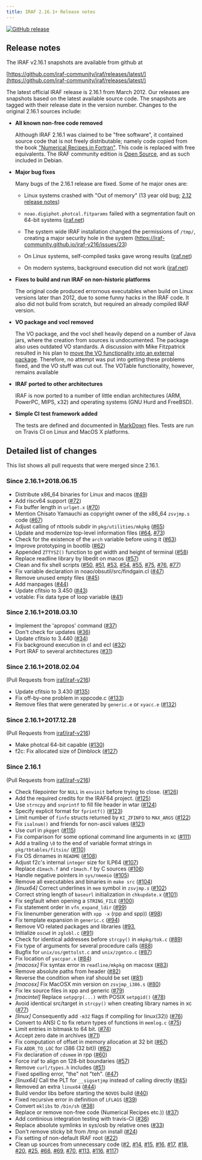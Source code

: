 ```yaml
---
title: IRAF 2.16.1+ Release notes
---
```


[![GitHub release](https://img.shields.io/github/release/iraf-community/iraf.svg)](https://github.com/iraf-community/iraf/releases/latest)

## Release notes

The IRAF v2.16.1 snapshots are available from github at

[https://github.com/iraf-community/iraf/releases/latest/](https://github.com/iraf-community/iraf/releases/latest/)

The latest official IRAF release is 2.16.1 from March 2012. Our releases are
snapshots based on the latest available source code. The snapshots are tagged
with their release date in the version number. Changes to the original 2.16.1
sources include:

* __All known non-free code removed__

    Although IRAF 2.16.1 was claimed to be "free software", it contained
    source code that is not freely distributable; namely code copied from the
    book ["Numerical Recipes in Fortran"](http://numerical.recipes/). This
    code is replaced with free equivalents. The IRAF community edition is
    [Open Source](https://opensource.org/docs/osd), and as such included in
    Debian.

* __Major bug fixes__

  Many bugs of the 2.16.1 release are fixed. Some of he major ones are:
  
   - Linux systems crashed with "Out of memory" (13 year old bug;
     [2.12 release notes](https://github.com/iraf-community/iraf/blob/9590f4/doc/notes.v212#L1065-L1075))
   
   - `noao.digiphot.photcal.fitparams` failed with a segmentation
     fault on 64-bit systems
     ([iraf.net](http://iraf.net/forum/viewtopic.php?showtopic=1467834))
   
   - The system wide IRAF installation changed the permissions of
     `/tmp/`, creating a major security hole in the system
     (https://iraf-community.github.io/iraf-v216/issues/23)
   
   - On Linux systems, self-compiled tasks gave wrong results
     ([iraf.net](http://iraf.net/forum/viewtopic.php?showtopic=1467841))
   
   - On modern systems, background execution did not work
     ([iraf.net](http://iraf.net/forum/viewtopic.php?showtopic=1467431))

* __Fixes to build and run IRAF on non-historic platforms__

  The original code produced errornous executables when build on Linux
  versions later than 2012, due to some funny hacks in the IRAF
  code. It also did not build from scratch, but required an already
  compiled IRAF version.

* __VO package and vocl removed__

    The VO package, and the vocl shell heavily depend on a number of
    Java jars, where the creation from sources is undocumented. The
    package also uses outdated VO standards. A discussion with Mike
    Fitzpatrick resulted in his plan to [move the VO functionality
    into an external
    package](https://iraf-community.github.io/iraf-v216/issues/90).
    Therefore, no attempt was put into getting these problems fixed,    and the VO stuff was cut out.  The VOTable functionality, however,
    remains available

* __IRAF ported to other architectures__

    IRAF is now ported to a number of little endian architectures
    (ARM, PowerPC, MIPS, x32) and operating systems (GNU Hurd and
    FreeBSD).

* __Simple CI test framework added__

    The tests are defined and documented in
    [MarkDown](https://github.com/iraf-community/iraf/blob/master/test/README.md)
    files. Tests are run on Travis CI on Linux and MacOS X platforms.

## Detailed list of changes

This list shows all pull requests that were merged since 2.16.1.

### Since 2.16.1+2018.06.15

* Distribute x86_64 binaries for Linux and macos
  ([#49](https://github.com/iraf-community/iraf/pull/49))
* Add riscv64 support
  ([#72](https://github.com/iraf-community/iraf/pull/72))
* Fix buffer length in `urlget.x`
  ([#70](https://github.com/iraf-community/iraf/pull/70))
* Mention Chisato Yamauchi as copyright owner of the x86_64 `zsvjmp.s` code
  ([#67](https://github.com/iraf-community/iraf/pull/67))
* Adjust calling of nttools subdir in `pkg/utilities/mkpkg`
  ([#65](https://github.com/iraf-community/iraf/pull/65))
* Update and modernize top-level information files
  ([#64](https://github.com/iraf-community/iraf/pull/64),
   [#73](https://github.com/iraf-community/iraf/pull/73))
* Check for the existence of the `arch` variable before using it
  ([#63](https://github.com/iraf-community/iraf/pull/63))
* Improve prototyping in bootlib
  ([#62](https://github.com/iraf-community/iraf/pull/62))
* Appended `ZTTYSZ()` function to get width and height of terminal
  ([#58](https://github.com/iraf-community/iraf/pull/58))
* Replace readline library by libedit on macos
  ([#57](https://github.com/iraf-community/iraf/pull/57))
* Clean and fix shell scripts
  ([#50](https://github.com/iraf-community/iraf/pull/50),
   [#51](https://github.com/iraf-community/iraf/pull/51),
   [#53](https://github.com/iraf-community/iraf/pull/53),
   [#54](https://github.com/iraf-community/iraf/pull/54),
   [#55](https://github.com/iraf-community/iraf/pull/55),
   [#75](https://github.com/iraf-community/iraf/pull/75),
   [#76](https://github.com/iraf-community/iraf/pull/76),
   [#77](https://github.com/iraf-community/iraf/pull/77))
* Fix variable declaration in noao/obsutil/src/findgain.cl
  ([#47](https://github.com/iraf-community/iraf/pull/47))
* Remove unused empty files
  ([#45](https://github.com/iraf-community/iraf/pull/45))
* Add manpages
  ([#44](https://github.com/iraf-community/iraf/pull/44))
* Update cfitsio to 3.450
  ([#43](https://github.com/iraf-community/iraf/pull/43))
* votable: Fix data type of loop variable
  ([#41](https://github.com/iraf-community/iraf/pull/41))


### Since 2.16.1+2018.03.10

* Implement the 'apropos' command
  ([#37](https://github.com/iraf-community/iraf/pull/37))
* Don't check for updates
  ([#36](https://github.com/iraf-community/iraf/pull/36))
* Update cfitsio to 3.440
  ([#34](https://github.com/iraf-community/iraf/pull/34))
* Fix background execution in cl and ecl
  ([#32](https://github.com/iraf-community/iraf/pull/32))
* Port IRAF to several architectures
  ([#31](https://github.com/iraf-community/iraf/pull/31))
  

### Since 2.16.1+2018.02.04

(Pull Requests from
[iraf/iraf-v216](https://iraf-community.github.io/iraf-v216/issues/pulls))

* Update cfitsio to 3.430
  ([#135](https://iraf-community.github.io/iraf-v216/issues/135))
* Fix off-by-one problem in xppcode.c
  ([#133](https://iraf-community.github.io/iraf-v216/issues/133))
* Remove files that were generated by `generic.e` or `xyacc.e`
  ([#132](https://iraf-community.github.io/iraf-v216/issues/132))

### Since 2.16.1+2017.12.28

(Pull Requests from
[iraf/iraf-v216](https://iraf-community.github.io/iraf-v216/issues/pulls))

* Make photcal 64-bit capable
  ([#130](https://iraf-community.github.io/iraf-v216/issues/130))
* f2c: Fix allocated size of Dimblock
  ([#127](https://iraf-community.github.io/iraf-v216/issues/127))

### Since 2.16.1

(Pull Requests from
[iraf/iraf-v216](https://iraf-community.github.io/iraf-v216/issues/pulls))

* Check filepointer for `NULL` in `envinit` before trying to close.
  ([#126](https://iraf-community.github.io/iraf-v216/issues/126))
* Add the required credits for the IRAF64 project.
  ([#125](https://iraf-community.github.io/iraf-v216/issues/125))
* Use `strncpy` and `snprintf` to fill file header in wtar
  ([#124](https://iraf-community.github.io/iraf-v216/issues/124))
* Specify explicit format for `fprintf()`
  ([#123](https://iraf-community.github.io/iraf-v216/issues/123))
* Limit number of `finfo` structs returned by `KI_ZFINFO` to `MAX_ARGS`
  ([#122](https://iraf-community.github.io/iraf-v216/issues/122))
* Fix `isalnum()` and friends for non-ascii values
  ([#121](https://iraf-community.github.io/iraf-v216/issues/121))
* Use curl in `pkgget`
  ([#115](https://iraf-community.github.io/iraf-v216/issues/115))
* Fix comparison for some optional command line arguments in xc
  ([#111](https://iraf-community.github.io/iraf-v216/issues/111))
* Add a trailing `\0` to the end of variable format strings in `pkg/tbtables/fitsio/`
  ([#110](https://iraf-community.github.io/iraf-v216/issues/110))
* Fix OS dirnames in `README`
  ([#108](https://iraf-community.github.io/iraf-v216/issues/108))
* Adjust f2c's internal `integer` size for ILP64
  ([#107](https://iraf-community.github.io/iraf-v216/issues/107))
* Replace `d1mach.f` and `r1mach.f` by C sources
  ([#106](https://iraf-community.github.io/iraf-v216/issues/106))
* Handle negative pointers in `sys/nmemio`
  ([#105](https://iraf-community.github.io/iraf-v216/issues/105))
* Remove all executables and binaries in `make src`
  ([#104](https://iraf-community.github.io/iraf-v216/issues/104))
* _[linux64]_ Correct underlines in `mem` symbol in `zsvjmp.s`
  ([#102](https://iraf-community.github.io/iraf-v216/issues/102))
* Correct string length of `baseurl` initialization in `chkupdate.x`
  ([#101](https://iraf-community.github.io/iraf-v216/issues/101))
* Fix segfault when opening a `STRING_FILE`
  ([#100](https://iraf-community.github.io/iraf-v216/issues/100))
* Fix statement order in `vfn_expand_ldir`
  ([#99](https://iraf-community.github.io/iraf-v216/issues/99))
* Fix linenumber generation with `xpp -x` (rpp and spp))
  ([#98](https://iraf-community.github.io/iraf-v216/issues/98))
* Fix template expansion in `generic.c`
  ([#94](https://iraf-community.github.io/iraf-v216/issues/94))
* Remove VO related packages and libraries
  ([#93](https://iraf-community.github.io/iraf-v216/issues/93),
* Initialize `oscwd` in `zglobl.c`
  ([#91](https://iraf-community.github.io/iraf-v216/issues/91))
* Check for identical addresses before `strcpy()` in `mkpkg/tok.c`
  ([#89](https://iraf-community.github.io/iraf-v216/issues/89))
* Fix type of arguments for several procedure calls
  ([#88](https://iraf-community.github.io/iraf-v216/issues/88))
* Bugfix for `unix/os/gmttolst.c` and `unix/zgmtco.c`
  ([#87](https://iraf-community.github.io/iraf-v216/issues/87))
* Fix location of `yaccpar.x`
  ([#84](https://iraf-community.github.io/iraf-v216/issues/84))
* _[macosx]_ Fix syntax error in `readline/mkpkg` on macosx
  ([#83](https://iraf-community.github.io/iraf-v216/issues/83))
* Remove absolute paths from header
  ([#82](https://iraf-community.github.io/iraf-v216/issues/82))
* Reverse the condition when iraf should be set
  ([#81](https://iraf-community.github.io/iraf-v216/issues/81))
* _[macosx]_ Fix MacOSX min version on `zsvjmp_i386.s`
  ([#80](https://iraf-community.github.io/iraf-v216/issues/80))
* Fix lex source files in xpp and generic
  ([#79](https://iraf-community.github.io/iraf-v216/issues/79))
* _[macintel]_ Replace `setpgrp(...)` with POSIX `setpgid()`
  ([#78](https://iraf-community.github.io/iraf-v216/issues/78))
* Avoid identical src/target in `strcpy()` when creating library names in xc
  ([#77](https://iraf-community.github.io/iraf-v216/issues/77))
* _[linux]_ Consequently add `-m32` flags if compiling for linux(32))
  ([#76](https://iraf-community.github.io/iraf-v216/issues/76))
* Convert to ANSI C to fix return types of functions in `memlog.c`
  ([#75](https://iraf-community.github.io/iraf-v216/issues/75))
* Limit entries in bitmask to 64 bit.
  ([#74](https://iraf-community.github.io/iraf-v216/issues/74))
* Accept zero date in archives
  ([#71](https://iraf-community.github.io/iraf-v216/issues/71))
* Fix computation of offset in memory allocation at 32 bit
  ([#67](https://iraf-community.github.io/iraf-v216/issues/67))
* Fix `ADDR_TO_LOC` for i386 (32 bit))
  ([#62](https://iraf-community.github.io/iraf-v216/issues/62))
* Fix declaration of `cdsmem` in rpp
  ([#60](https://iraf-community.github.io/iraf-v216/issues/60))
* Force iraf to align on 128-bit boundaries
  ([#57](https://iraf-community.github.io/iraf-v216/issues/57))
* Remove `curl/types.h` includes
  ([#51](https://iraf-community.github.io/iraf-v216/issues/51))
* Fixed spelling error, "the" not "teh".
  ([#47](https://iraf-community.github.io/iraf-v216/issues/47))
* _[linux64]_ Call the PLT for `__sigsetjmp` instead of calling directly
  ([#45](https://iraf-community.github.io/iraf-v216/issues/45))
* Removed an extra `linux64`
  ([#44](https://iraf-community.github.io/iraf-v216/issues/44))
* Build vendor libs before starting the `NOVOS` build
  ([#40](https://iraf-community.github.io/iraf-v216/issues/40))
* Fixed recursive error in definition of `LFLAGS`
  ([#39](https://iraf-community.github.io/iraf-v216/issues/39))
* Convert `mklibs` to `/bin/sh`
  ([#38](https://iraf-community.github.io/iraf-v216/issues/38))
* Replace or remove non-free code (Numerical Recipes etc.))
  ([#37](https://iraf-community.github.io/iraf-v216/issues/37))
* Add continious integration testing with travis-CI
  ([#36](https://iraf-community.github.io/iraf-v216/issues/36))
* Replace absolute symlinks in sys/osb by relative ones
  ([#33](https://iraf-community.github.io/iraf-v216/issues/33))
* Don't remove sticky bit from /tmp on install
  ([#24](https://iraf-community.github.io/iraf-v216/issues/24))
* Fix setting of non-default IRAF root
  ([#22](https://iraf-community.github.io/iraf-v216/issues/22))
* Clean up sources from unnecessary code
  ([#2](https://iraf-community.github.io/iraf-v216/issues/2),
  [#14](https://iraf-community.github.io/iraf-v216/issues/14),
  [#15](https://iraf-community.github.io/iraf-v216/issues/15),
  [#16](https://iraf-community.github.io/iraf-v216/issues/16),
  [#17](https://iraf-community.github.io/iraf-v216/issues/17),
  [#18](https://iraf-community.github.io/iraf-v216/issues/18),
  [#20](https://iraf-community.github.io/iraf-v216/issues/20),
  [#25](https://iraf-community.github.io/iraf-v216/issues/25),
  [#68](https://iraf-community.github.io/iraf-v216/issues/68),
  [#69](https://iraf-community.github.io/iraf-v216/issues/69),
  [#70](https://iraf-community.github.io/iraf-v216/issues/70),
  [#113](https://iraf-community.github.io/iraf-v216/issues/113),
  [#116](https://iraf-community.github.io/iraf-v216/issues/116),
  [#117](https://iraf-community.github.io/iraf-v216/issues/117))
  
